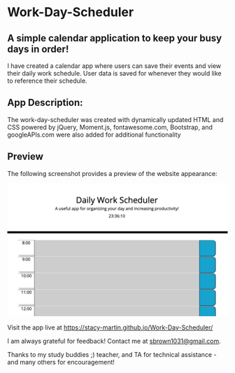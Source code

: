 # Work-Day-Scheduler

## A simple calendar application to keep your busy days in order!

I have created a calendar app where users can save their events and view their daily work schedule.  User data is saved for whenever they would like to reference their schedule.  

## App Description:

The work-day-scheduler was created with dynamically updated HTML and CSS powered by jQuery, Moment.js, fontawesome.com, Bootstrap, and googleAPIs.com were also added for additional functionality

## Preview

The following screenshot provides a preview of the website appearance:

![](https://raw.githubusercontent.com/Stacy-Martin/Work-Day-Scheduler/main/assets/Images/Screen%20Shot%202021-03-08%20at%2011.36.11%20PM.png)

Visit the app live at https://stacy-martin.github.io/Work-Day-Scheduler/


I am always grateful for feedback! 
Contact me at sbrown1031@gmail.com.

Thanks to my study buddies ;) teacher, and TA for technical assistance - and many others for encouragement!